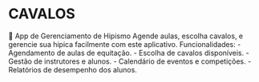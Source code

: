# CAVALOS
🐎 App de Gerenciamento de Hipismo  Agende aulas, escolha cavalos, e gerencie sua hipica facilmente com este aplicativo.  Funcionalidades: - Agendamento de aulas de equitação. - Escolha de cavalos disponíveis. - Gestão de instrutores e alunos. - Calendário de eventos e competições. - Relatórios de desempenho dos alunos.
